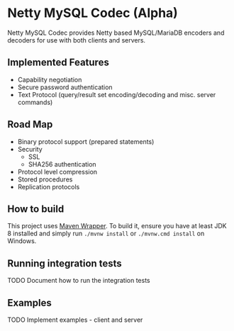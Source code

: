 # Netty MySQL Codec (Alpha)

Netty MySQL Codec provides Netty based MySQL/MariaDB encoders and decoders for use with both clients and servers.

## Implemented Features
* Capability negotiation
* Secure password authentication
* Text Protocol (query/result set encoding/decoding and misc. server commands)

## Road Map
* Binary protocol support (prepared statements)
* Security
  * SSL
  * SHA256 authentication
* Protocol level compression
* Stored procedures
* Replication protocols

## How to build

This project uses [Maven Wrapper](https://github.com/takari/maven-wrapper). To build it, ensure you have at least JDK
8 installed and simply run `./mvnw install` or `./mvnw.cmd install` on Windows.

## Running integration tests

TODO Document how to run the integration tests

## Examples
TODO Implement examples - client and server
